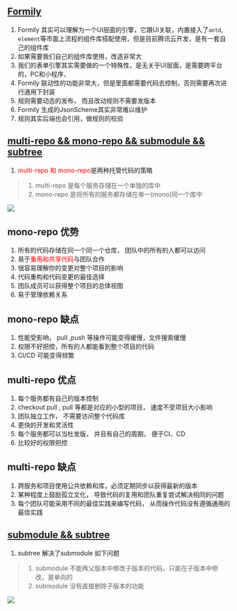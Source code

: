 ## [Formily](https://formilyjs.org/zh-CN)
1. Formily 其实可以理解为一个UI层面的引擎，它跟UI关联，内置接入了`antd`, `element`等市面上流程的组件库搭配使用，但是目前腾讯云开发，是有一套自己的组件库
2. 如果需要我们自己的组件库使用，改造非常大
3. 我们的表单引擎其实需要做的一个特殊性，是无关乎UI层面，是需要跨平台的，PC和小程序， 
4. Formily 联动性的功能非常大，但是里面都需要代码去控制，否则需要再次进行通用下封装
5. 规则需要动态的发布， 而且改动规则不需要发版本
6. Formily 生成的JsonScheme其实非常难以维护
7. 规则其实后端也会引用，做规则的校验

## [multi-repo && mono-repo && submodule && subtree](https://juejin.cn/post/7104976951005151239?share_token=42e8b15a-25ce-4034-b991-ab84170d5d76)

1. <font color=red>multi-repo 和 mono-repo</font>是两种托管代码的策略
> 1. multi-repo 是每个服务存储在一个单独的库中
> 2. mono-repo 是将所有的服务都存储在单一(mono)同一个库中

![](https://p3-juejin.byteimg.com/tos-cn-i-k3u1fbpfcp/556e184498cc48b8a1c62483c823dab9~tplv-k3u1fbpfcp-zoom-in-crop-mark:1630:0:0:0.awebp)

## mono-repo 优势
1. 所有的代码存储在同一个同一个仓库， 团队中的所有的人都可以访问
2. 易于<font color=red>重用和共享代码</font>与团队合作
3. 很容易理解你的变更对整个项目的影响
4. 代码重构和代码变更的最佳选择
5. 团队成员可以获得整个项目的总体视图
6. 易于管理依赖关系

## mono-repo 缺点
1. 性能受影响， pull ,push 等操作可能变得缓慢，文件搜索缓慢
2. 权限不好把控，所有的人都能看到整个项目的代码
3. CI/CD 可能变得频繁

## multi-repo 优点
1. 每个服务都有自己的版本控制
2. checkout pull , pull 等都是对应的小型的项目， 速度不受项目大小影响
3. 团队独立工作， 不需要访问整个代码库
4. 更快的开发和灵活性
5. 每个服务都可以当杜发版， 并且有自己的周期， 便于CI、CD
6. 比较好的权限把控
## multi-repo 缺点
1. 跨服务和项目使用公共依赖和库，必须定期同步以获得最新的版本
2. 某种程度上鼓励孤立文化， 导致代码的复用和团队重复尝试解决相同的问题
3. 每个团队可能采用不同的最佳实践来编写代码， 从而操作代码没有遵循通用的最佳实践

## [submodule && subtree](https://juejin.cn/post/7077775905888124941)
1. subtree 解决了submodule 如下问题
> 1. submodule 不能再父版本中修改子版本的代码，只能在子版本中修改，是单向的
> 2. submodule 没有直接删除子版本的功能

![](https://p3-juejin.byteimg.com/tos-cn-i-k3u1fbpfcp/aec27bd955014a1d8d8f0b80af2fb729~tplv-k3u1fbpfcp-zoom-in-crop-mark:1630:0:0:0.awebp)
